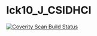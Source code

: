 # lck10_J_CSIDHCI
<a href="https://scan.coverity.com/projects/wendyzhang1121-lck10_j_csidhci">
  <img alt="Coverity Scan Build Status"
       src="https://scan.coverity.com/projects/9551/badge.svg"/>
</a>
